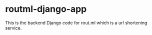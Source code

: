 # routml-django-app

This is the backend Django code for rout.ml which is a url shortening service.
